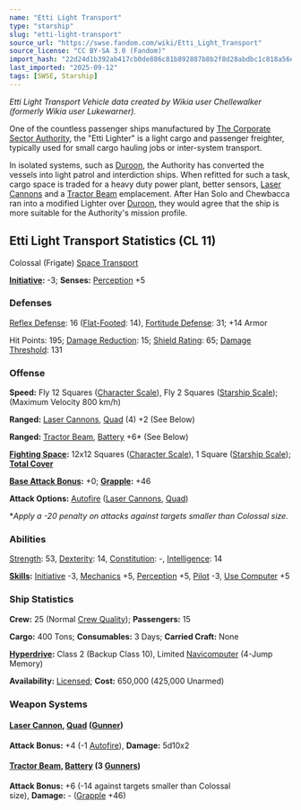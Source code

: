 ```yaml
---
name: "Etti Light Transport"
type: "starship"
slug: "etti-light-transport"
source_url: "https://swse.fandom.com/wiki/Etti_Light_Transport"
source_license: "CC BY-SA 3.0 (Fandom)"
import_hash: "22d24d1b392ab417cb0de886c81b892887b8b2f8d28abdbc1c818a56e095de51"
last_imported: "2025-09-12"
tags: [SWSE, Starship]
---
```

*Etti Light Transport Vehicle data created by Wikia user Chellewalker (formerly Wikia user Lukewarner).*

One of the countless passenger ships manufactured by [The Corporate Sector Authority](https://swse.fandom.com/wiki/The_Corporate_Sector_Authority), the "Etti Lighter" is a light cargo and passenger freighter, typically used for small cargo hauling jobs or inter-system transport.

In isolated systems, such as [Duroon](https://swse.fandom.com/wiki/Duroon), the Authority has converted the vessels into light patrol and interdiction ships. When refitted for such a task, cargo space is traded for a heavy duty power plant, better sensors, [Laser Cannons](https://swse.fandom.com/wiki/Laser_Cannons) and a [Tractor Beam](https://swse.fandom.com/wiki/Tractor_Beam) emplacement. After Han Solo and Chewbacca ran into a modified Lighter over [Duroon](https://swse.fandom.com/wiki/Duroon), they would agree that the ship is more suitable for the Authority's mission profile.

## Etti Light Transport Statistics (CL 11)
Colossal (Frigate) [Space Transport](https://swse.fandom.com/wiki/Space_Transport)

**[Initiative](https://swse.fandom.com/wiki/Initiative):** -3; **Senses:** [Perception](https://swse.fandom.com/wiki/Perception) +5
### Defenses
[Reflex Defense](https://swse.fandom.com/wiki/Reflex_Defense_(Vehicles)): 16 ([Flat-Footed](https://swse.fandom.com/wiki/Flat-Footed): 14), [Fortitude Defense](https://swse.fandom.com/wiki/Fortitude_Defense_(Vehicles)): 31; +14 Armor

Hit Points: 195; [Damage Reduction](https://swse.fandom.com/wiki/Damage_Reduction): 15; [Shield Rating](https://swse.fandom.com/wiki/Shield_Rating): 65; [Damage Threshold](https://swse.fandom.com/wiki/Damage_Threshold_(Vehicles)): 131
### Offense
**Speed:** Fly 12 Squares ([Character Scale](https://swse.fandom.com/wiki/Character_Scale)), Fly 2 Squares ([Starship Scale](https://swse.fandom.com/wiki/Starship_Scale)); (Maximum Velocity 800 km/h)

**Ranged:** [Laser Cannons](https://swse.fandom.com/wiki/Laser_Cannons), [Quad](https://swse.fandom.com/wiki/Quad) (4) +2 (See Below)

**Ranged:** [Tractor Beam](https://swse.fandom.com/wiki/Tractor_Beam), [Battery](https://swse.fandom.com/wiki/Battery) +6* (See Below)

**[Fighting Space](https://swse.fandom.com/wiki/Fighting_Space):** 12x12 Squares ([Character Scale](https://swse.fandom.com/wiki/Character_Scale)), 1 Square ([Starship Scale](https://swse.fandom.com/wiki/Starship_Scale)); **[Total Cover](https://swse.fandom.com/wiki/Total_Cover)**

**[Base Attack Bonus](https://swse.fandom.com/wiki/Base_Attack_Bonus):** +0; **[Grapple](https://swse.fandom.com/wiki/Grapple):** +46

**Attack Options:** [Autofire](https://swse.fandom.com/wiki/Autofire_(Vehicle_Combat)) ([Laser Cannons](https://swse.fandom.com/wiki/Laser_Cannons), [Quad](https://swse.fandom.com/wiki/Quad))

**Apply a -20 penalty on attacks against targets smaller than Colossal size.*

### Abilities
[Strength](https://swse.fandom.com/wiki/Strength): 53, [Dexterity](https://swse.fandom.com/wiki/Dexterity): 14, [Constitution](https://swse.fandom.com/wiki/Constitution): -, [Intelligence](https://swse.fandom.com/wiki/Intelligence): 14

**[Skills](https://swse.fandom.com/wiki/Skills):** [Initiative](https://swse.fandom.com/wiki/Initiative) -3, [Mechanics](https://swse.fandom.com/wiki/Mechanics) +5, [Perception](https://swse.fandom.com/wiki/Perception) +5, [Pilot](https://swse.fandom.com/wiki/Pilot) -3, [Use Computer](https://swse.fandom.com/wiki/Use_Computer) +5
### Ship Statistics
**Crew:** 25 (Normal [Crew Quality](https://swse.fandom.com/wiki/Crew_Quality)); **Passengers:** 15

**Cargo:** 400 Tons; **Consumables:** 3 Days; **Carried Craft:** None

**[Hyperdrive](https://swse.fandom.com/wiki/Hyperdrive):** Class 2 (Backup Class 10), Limited [Navicomputer](https://swse.fandom.com/wiki/Navicomputer) (4-Jump Memory)

**Availability:** [Licensed](https://swse.fandom.com/wiki/Licensed); **Cost:** 650,000 (425,000 Unarmed)
### Weapon Systems
#### **[Laser Cannon](https://swse.fandom.com/wiki/Laser_Cannon), [Quad](https://swse.fandom.com/wiki/Quad) ([Gunner](https://swse.fandom.com/wiki/Gunner))**
**Attack Bonus:** +4 (-1 [Autofire](https://swse.fandom.com/wiki/Autofire_(Vehicle_Combat))), **Damage:** 5d10x2
#### **[Tractor Beam](https://swse.fandom.com/wiki/Tractor_Beam), [Battery](https://swse.fandom.com/wiki/Battery) (3 [Gunners](https://swse.fandom.com/wiki/Gunners))**
**Attack Bonus:** +6 (-14 against targets smaller than Colossal size), **Damage:** - ([Grapple](https://swse.fandom.com/wiki/Grapple) +46)